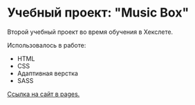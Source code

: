 # Учебный проект: "Music Box"
Второй учебный проект во время обучения в Хекслете.

Использовалось в работе:

* HTML
* CSS
* Адаптивная верстка
* SASS

[Ссылка на сайт в pages.](https://smolib.github.io/layout-designer-project-lvl2/)
